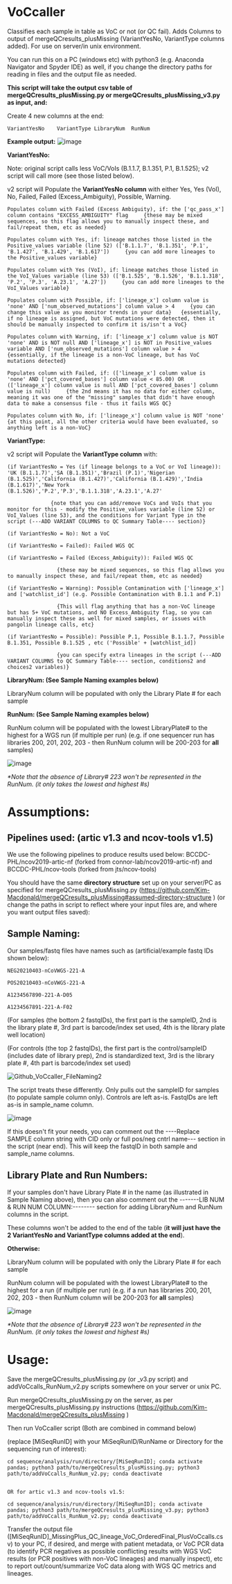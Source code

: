 # VoCcaller
Classifies each sample in table as VoC or not (or QC fail). Adds Columns to output of mergeQCresults_plusMissing (VariantYesNo, VariantType columns added). For use on server/in unix environment. 

You can run this on a PC (windows etc) with python3 (e.g. Anaconda Navigator and Spyder IDE) as well, if you change the directory paths for reading in files and the output file as needed.

<b>This script will take the output csv table of mergeQCresults_plusMissing.py or mergeQCresults_plusMissing_v3.py as input, and:</b>

Create 4 new columns at the end: 

    VariantYesNo	VariantType	LibraryNum	RunNum


<b>Example output:</b>
![image](https://user-images.githubusercontent.com/72042148/114810083-382fa580-9d60-11eb-8c71-48d71242fb68.png)


<b>VariantYesNo:</b>

Note: original script calls less VoC/VoIs (B.1.1.7, B.1.351, P.1, B.1.525); v2 script will call more (see those listed below). 


v2 script will Populate the <b>VariantYesNo column</b> with either Yes, Yes (VoI), No, Failed, Failed (Excess_Ambiguity), Possible, Warning.

    Populates column with Failed (Excess Ambiguity), if: the ['qc_pass_x'] column contains "EXCESS_AMBIGUITY" flag     {these may be mixed sequences, so this flag allows you to manually inspect these, and fail/repeat them, etc as needed}

    Populates column with Yes, if: lineage matches those listed in the Positive_values variable (line 52) (['B.1.1.7', 'B.1.351', 'P.1', 'B.1.427', 'B.1.429', 'B.1.617'])     {you can add more lineages to the Positive_values variable}
    
    Populates column with Yes (VoI), if: lineage matches those listed in the VoI_Values variable (line 53) (['B.1.525', 'B.1.526', 'B.1.1.318', 'P.2', 'P.3', 'A.23.1', 'A.27'])     {you can add more lineages to the VoI_Values variable}

    Populates column with Possible, if: ['lineage_x'] column value is 'none' AND ['num_observed_mutations'] column value > 4     {you can change this value as you monitor trends in your data}   {essentially, if no lineage is assigned, but VoC mutations were detected, then it should be manually inspected to confirm it is/isn't a VoC}

    Populates column with Warning, if: ['lineage_x'] column value is NOT 'none' AND is NOT null AND ['lineage_x'] is NOT in Positive_values variable AND ['num_observed_mutations'] column value > 4     {essentially, if the lineage is a non-VoC lineage, but has VoC mutations detected}

    Populates column with Failed, if: (['lineage_x'] column value is 'none' AND ['pct_covered_bases'] column value < 85.00) OR (['lineage_x'] column value is null AND ['pct_covered_bases'] column value is null)     {the 2nd means it has no data for either column, meaning it was one of the "missing" samples that didn't have enough data to make a consensus file - thus it fails WGS QC}

    Populates column with No, if: ['lineage_x'] column value is NOT 'none'    {at this point, all the other criteria would have been evaluated, so anything left is a non-VoC}


<b>VariantType:</b>

v2 script will Populate the <b>VariantType column</b> with: 

    (if VariantYesNo = Yes (if lineage belongs to a VoC or VoI lineage)): 'UK (B.1.1.7)','SA (B.1.351)','Brazil (P.1)','Nigerian (B.1.525)','California (B.1.427)','California (B.1.429)','India (B.1.617)','New York (B.1.526)','P.2','P.3','B.1.1.318','A.23.1','A.27'  
    
                  {note that you can add/remove VoCs and VoIs that you monitor for this - modify the Positive_values variable (line 52) or VoI_Values (line 53), and the conditions for Variant Type in the script (---ADD VARIANT COLUMNS to QC Summary Table---- section)}

    (if VariantYesNo = No): Not a VoC

    (if VariantYesNo = Failed): Failed WGS QC

    (if VariantYesNo = Failed (Excess_Ambiguity)): Failed WGS QC  
    
                    {these may be mixed sequences, so this flag allows you to manually inspect these, and fail/repeat them, etc as needed}

    (if VariantYesNo = Warning): Possible Contamination with ['lineage_x'] and ['watchlist_id'] (e.g. Possible Contamination with B.1.1 and P.1)  
    
                    {This will flag anything that has a non-VoC lineage but has 5+ VoC mutations, and NO Excess_Ambiguity flag, so you can manually inspect these as well for mixed samples, or issues with pangolin lineage calls, etc} 

    (if VariantYesNo = Possible): Possible P.1, Possible B.1.1.7, Possible B.1.351, Possible B.1.525 , etc ('Possible' + [watchlist_id])
    
                    {you can specify extra lineages in the script (---ADD VARIANT COLUMNS to QC Summary Table---- section, conditions2 and choices2 variables)}


<b>LibraryNum: (See Sample Naming examples below) </b>

LibraryNum column will be populated with only the Library Plate # for each sample


<b>RunNum: (See Sample Naming examples below) </b>

RunNum column will be populated with the lowest LibraryPlate# to the highest for a WGS run (if multiple per run) (e.g. if one sequencer run has libraries 200, 201, 202, 203 - then RunNum column will be 200-203 for <b>all</b> samples)

![image](https://user-images.githubusercontent.com/72042148/114839150-4bf00180-9d8a-11eb-9a92-8a6a4b0fc888.png)

<i>*Note that the absence of Library# 223 won't be represented in the RunNum. (it only takes the lowest and highest #s)</i>


# Assumptions:

## Pipelines used: (artic v1.3 and ncov-tools v1.5)
We use the following pipelines to produce results used below: BCCDC-PHL/ncov2019-artic-nf (forked from connor-lab/ncov2019-artic-nf) and BCCDC-PHL/ncov-tools (forked from jts/ncov-tools)

You should have the same <b>directory structure</b> set up on your server/PC as specified for mergeQCresults_plusMissing.py (https://github.com/Kim-Macdonald/mergeQCresults_plusMissing#assumed-directory-structure ) (or change the paths in script to reflect where your input files are, and where you want output files saved):


## Sample Naming:
Our samples/fastq files have names such as (artificial/example fastq IDs shown below):

    NEG20210403-nCoVWGS-221-A

    POS20210403-nCoVWGS-221-A

    A1234567890-221-A-D05

    A1234567891-221-A-F02

(For samples (the bottom 2 fastqIDs), the first part is the sampleID, 2nd is the library plate #, 3rd part is barcode/index set used, 4th is the library plate well location)

(For controls (the top 2 fastqIDs), the first part is the control/sampleID (includes date of library prep), 2nd is standardized text, 3rd is the library plate #, 4th part is barcode/index set used)

![Github_VoCcaller_FileNaming2](https://user-images.githubusercontent.com/72042148/114844033-447f2700-9d8f-11eb-97a4-034d2dbb7539.png)



The script treats these differently. Only pulls out the sampleID for samples (to populate sample column only). Controls are left as-is. FastqIDs are left as-is in sample_name column. 

![image](https://user-images.githubusercontent.com/72042148/114841988-4647eb00-9d8d-11eb-9fa5-298eda2652f2.png)


If this doesn't fit your needs, you can comment out the ----Replace SAMPLE column string with CID only or full pos/neg cntrl name--- section in the script (near end). This will keep the fastqID in both sample and sample_name columns. 


## Library Plate and Run Numbers: 

If your samples don't have Library Plate # in the name (as illustrated in Sample Naming above), then you can also comment out the -------LIB NUM & RUN NUM COLUMN:-------- section for adding LibraryNum and RunNum columns in the script. 

These columns won't be added to the end of the table (<b>it will just have the 2 VariantYesNo and VariantType columns added at the end</b>). 

<b>Otherwise: </b>

LibraryNum column will be populated with only the Library Plate # for each sample

RunNum column will be populated with the lowest LibraryPlate# to the highest for a run (if multiple per run) (e.g. if a run has libraries 200, 201, 202, 203 - then RunNum column will be 200-203 for <b>all</b> samples)

![image](https://user-images.githubusercontent.com/72042148/114839150-4bf00180-9d8a-11eb-9a92-8a6a4b0fc888.png)

<i>*Note that the absence of Library# 223 won't be represented in the RunNum. (it only takes the lowest and highest #s)</i>


# Usage:

Save the mergeQCresults_plusMissing.py (or _v3.py script) and addVoCcalls_RunNum_v2.py scripts somewhere on your server or unix PC. 

Run mergeQCresults_plusMissing.py on the server, as per mergeQCresults_plusMissing.py instructions (https://github.com/Kim-Macdonald/mergeQCresults_plusMissing )

Then run VoCcaller script (Both are combined in command below)

(replace [MiSeqRunID] with your MiSeqRunID/RunName or Directory for the sequencing run of interest):

    cd sequence/analysis/run/directory/[MiSeqRunID]; conda activate pandas; python3 path/to/mergeQCresults_plusMissing.py; python3 path/to/addVoCcalls_RunNum_v2.py; conda deactivate
    
    
    OR for artic v1.3 and ncov-tools v1.5:
    
    cd sequence/analysis/run/directory/[MiSeqRunID]; conda activate pandas; python3 path/to/mergeQCresults_plusMissing_v3.py; python3 path/to/addVoCcalls_RunNum_v2.py; conda deactivate
    

Transfer the output file ([MiSeqRunID]_MissingPlus_QC_lineage_VoC_OrderedFinal_PlusVoCcalls.csv) to your PC, if desired, and merge with patient metadata, or VoC PCR data (to identify PCR negatives as possible conflicting results with WGS VoC results (or PCR positives with non-VoC lineages) and manually inspect), etc to report out/count/summarize VoC data along with WGS QC metrics and lineages. 

